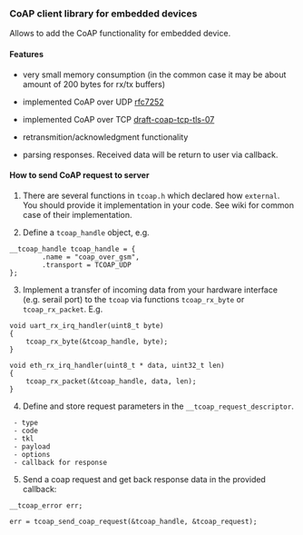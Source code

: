 ### CoAP client library for embedded devices

Allows to add the CoAP functionality for embedded device.

#### Features

- very small memory consumption (in the common case it may be about amount of 200 bytes for rx/tx buffers)

- implemented CoAP over UDP [rfc7252](https://tools.ietf.org/html/rfc7252)

- implemented CoAP over TCP [draft-coap-tcp-tls-07](https://tools.ietf.org/html/draft-ietf-core-coap-tcp-tls-07)

- retransmition/acknowledgment functionality

- parsing responses. Received data will be return to user via callback.


#### How to send CoAP request to server

1) There are several functions in `tcoap.h` which declared how `external`. You should provide it implementation in your code.
See wiki for common case of their implementation.


2) Define a `tcoap_handle` object, e.g.

```
__tcoap_handle tcoap_handle = {
        .name = "coap_over_gsm",
        .transport = TCOAP_UDP
};

```


3) Implement a transfer of incoming data from your hardware interface (e.g. serail port) to the `tcoap` via  functions `tcoap_rx_byte` or `tcoap_rx_packet`. E.g.

```
void uart_rx_irq_handler(uint8_t byte)
{
    tcoap_rx_byte(&tcoap_handle, byte);
}

void eth_rx_irq_handler(uint8_t * data, uint32_t len)
{
    tcoap_rx_packet(&tcoap_handle, data, len);
}

```


4) Define and store request parameters in the `__tcoap_request_descriptor`.

```
 - type
 - code
 - tkl
 - payload
 - options
 - callback for response

```

5) Send a coap request and get back response data in the provided callback:

```
__tcoap_error err;

err = tcoap_send_coap_request(&tcoap_handle, &tcoap_request);

```
